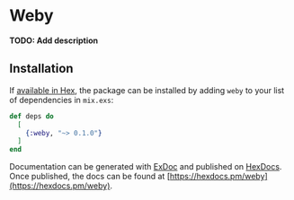 # Weby

**TODO: Add description**

## Installation

If [available in Hex](https://hex.pm/docs/publish), the package can be installed
by adding `weby` to your list of dependencies in `mix.exs`:

```elixir
def deps do
  [
    {:weby, "~> 0.1.0"}
  ]
end
```

Documentation can be generated with [ExDoc](https://github.com/elixir-lang/ex_doc)
and published on [HexDocs](https://hexdocs.pm). Once published, the docs can
be found at [https://hexdocs.pm/weby](https://hexdocs.pm/weby).

